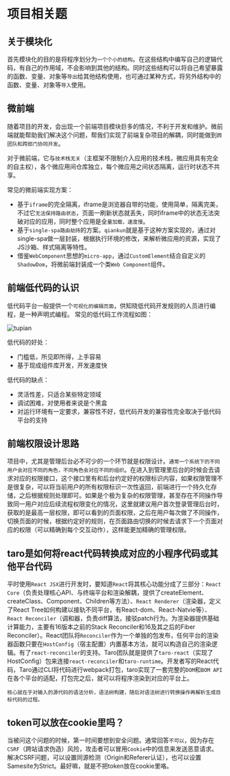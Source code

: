 # 项目相关题

## 关于模块化

首先模块化的目的是将程序划分为`一个个小的结构`。在这些结构中编写自己的逻辑代码，有自己的作用域，不会影响到其他的结构。同时这些结构可以将自己希望暴露的函数、变量、对象等`导出`给其他结构使用，也可通过某种方式，将另外结构中的函数、变量、对象等`导入`使用。

## 微前端

随着项目的开发，会出现一个前端项目模块巨多的情况，不利于开发和维护。微前端就能帮助我们解决这个问题，帮我们实现了前端复杂项目的解耦，同时能做到`跨团队和跨部门协同开发`。

对于微前端，它与`技术栈无关`（主框架不限制介入应用的技术栈，微应用具有完全的自主权），各个微应用间仓库独立，每个微应用之间状态隔离，运行时状态不共享。

常见的微前端实现方案：

- 基于`iframe`的完全隔离，iframe是浏览器自带的功能，使用简单，隔离完美，不过它`无法保持路由状态`，页面一刷新状态就丢失，同时iframe中的状态无法突破对应的应用，同时整个应用是全`量加载，速度慢`。
- 基于`single-spa路由劫持`的方案。`qiankun`就是基于这种方案实现的，通过对single-spa做一层封装，根据执行环境的修改，来解析微应用的资源，实现了JS沙箱、样式隔离等特性。
- 借鉴`WebComponent`思想的`micro-app`，通过`CustomElement`结合自定义的`ShadowDom`，将微前端封装成一个类`Web Component`组件。

## 前端低代码的认识

低代码平台一般提供一个`可视化的编辑页面`，供知晓低代码开发规则的人员进行编程，是一种声明式编程。 常见的低代码工作流程如图：

![tupian](./assets/img/17.webp)

低代码的好处：

- 门槛低，所见即所得，上手容易
- 基于现成组件库开发，开发速度快

低代码的缺点：

- 灵活性差，只适合某些特定领域
- 调试困难，对使用者来说是个黑盒
- 对运行环境有一定要求，兼容性不好，低代码开发的兼容性完全取决于低代码平台的支持

## 前端权限设计思路

项目中，尤其是管理后台必不可少的一个环节就是权限设计。`通常一个系统下的不同用户会对应不同的角色，不同角色会对应不同的组织`。在进入到管理里后台的时候会去请求对应的权限接口，这个接口里有和后台约定好的权限标识内容，如果权限管理不是很复杂，可以将当前用户的所有权限标识一次性返回，前端进行一个持久化存储，之后根据规则处理即可。如果是个极为复杂的权限管理，甚至存在不同操作导致同一用户对应后续流程权限变化的情况，这里就建议用户首次登录管理后台时，获取的是最高一层权限，即可以看到的页面权限，之后在用户每次做了不同操作，切换页面的时候，根据约定好的规则，在页面路由切换的时候去请求下一个页面对应的权限（可以精确到每个交互动作），这样能更加精确的管理权限。

## taro是如何将react代码转换成对应的小程序代码或其他平台代码

平时使用`React JSX`进行开发时，要知道`React`将其核心功能分成了三部分：`React Core`（负责处理核心API、与终端平台和渲染解耦，提供了createElement、createClass、Component、Children等方法）、`React Renderer`（渲染器，定义了React Tree如何构建以接轨不同平台，有React-dom、React-Natvie等）、`React Reconciler`（调和器，负责diff算法，接驳patch行为。为渲染器提供基础计算能力，主要有16版本之前的Stack Reconciler和16及其之后的Fiber Reconciler）。React团队将`Reconciler`作为一个单独的包发布，任何平台的渲染器函数只要在`HostConfig`（宿主配置）内置基本方法，就可以构造自己的渲染逻辑。有了`react-reconciler`的支持。Taro团队就是提供了`taro-react`（实现了HostConfig）包来连接`react-reconciler`和`taro-runtime`。开发者写的React代码，Taro通过CLI将代码进行webpack打包，taro实现了一套完整的`DOM`和`BOM API`在各个平台的适配，打包完之后，就可以将程序渲染到对应的平台上。

`核心就在于对输入的源代码的语法分析，语法树构建，随后对语法树进行转换操作再解析生成目标代码的过程。`

## token可以放在cookie里吗？

当被问这个问题的时候，第一时间要想到安全问题。通常回答`不可以`，因为存在`CSRF`（跨站请求伪造）风险，攻击者可以冒用`Cookie`中的信息来发送恶意请求。解决CSRF问题，可以设置同源检测（Origin和Referer认证），也可以设置Samesite为Strict。最好嘛，就是不把token放在cookie里咯。

